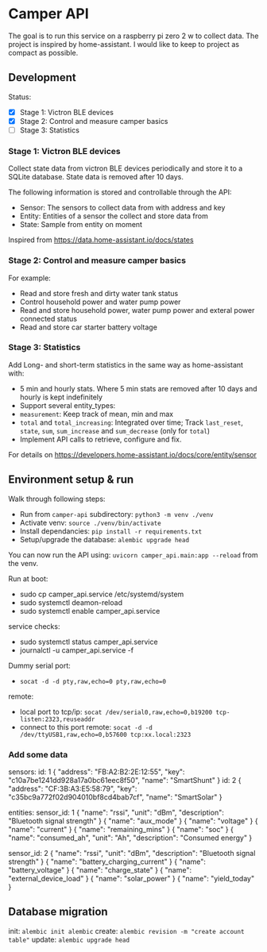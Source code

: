 # Camper API

The goal is to run this service on a raspberry pi zero 2 w to collect data. The project is inspired by home-assistant. I would like to keep to project as compact as possible.

## Development

Status:
- [x] Stage 1: Victron BLE devices
- [x] Stage 2: Control and measure camper basics
- [ ] Stage 3: Statistics

### Stage 1: Victron BLE devices

Collect state data from victron BLE devices periodically and store it to a SQLite database. State data is removed after 10 days.

The following information is stored and controllable through the API:
* Sensor: The sensors to collect data from with address and key
* Entity: Entities of a sensor the collect and store data from
* State: Sample from entity on moment

Inspired from https://data.home-assistant.io/docs/states

### Stage 2: Control and measure camper basics

For example:
* Read and store fresh and dirty water tank status
* Control household power and water pump power
* Read and store household power, water pump power and exteral power connected status
* Read and store car starter battery voltage

### Stage 3: Statistics

Add Long- and short-term statistics in the same way as home-assistant with:
- 5 min and hourly stats. Where 5 min stats are removed after 10 days and hourly is kept indefinitely 
- Support several entity_types:
 - `measurement`: Keep track of mean, min and max
 - `total` and `total_increasing`: Integrated over time; Track `last_reset`, `state`, `sum`, `sum_increase` and `sum_decrease` (only for `total`)
- Implement API calls to retrieve, configure and fix.

For details on https://developers.home-assistant.io/docs/core/entity/sensor

## Environment setup & run

Walk through following steps:
* Run from `camper-api` subdirectory: `python3 -m venv ./venv`
* Activate venv: `source ./venv/bin/activate`
* Install dependancies: `pip install -r requirements.txt`
* Setup/upgrade the database: `alembic upgrade head`

You can now run the API using: `uvicorn camper_api.main:app --reload` from the venv.

Run at boot:
* sudo cp camper_api.service /etc/systemd/system
* sudo systemctl deamon-reload
* sudo systemctl enable camper_api.service

service checks:
* sudo systemctl status camper_api.service
* journalctl -u camper_api.service -f

Dummy serial port:
* `socat -d -d pty,raw,echo=0 pty,raw,echo=0`

remote:
* local port to tcp/ip: `socat /dev/serial0,raw,echo=0,b19200 tcp-listen:2323,reuseaddr`
* connect to this port remote: `socat -d -d /dev/ttyUSB1,raw,echo=0,b57600 tcp:xx.local:2323`
### Add some data

sensors:
id: 1
{
    "address": "FB:A2:B2:2E:12:55",
    "key": "c10a7be1241dd928a17a0bc61eec8f50",
    "name": "SmartShunt"
}
id: 2
{
    "address": "CF:3B:A3:E5:58:79",
    "key": "c35bc9a772f02d904010bf8cd4bab7cf",
    "name": "SmartSolar"
}

entities:
sensor_id: 1
{
    "name": "rssi",
    "unit": "dBm",
    "description": "Bluetooth signal strength"
}
{
    "name": "aux_mode"
}
{
    "name": "voltage"
}
{
    "name": "current"
}
{
    "name": "remaining_mins"
}
{
    "name": "soc"
}
{
    "name": "consumed_ah",
    "unit": "Ah",
    "description": "Consumed energy"
}

sensor_id: 2
{
    "name": "rssi",
    "unit": "dBm",
    "description": "Bluetooth signal strength"
}
{
    "name": "battery_charging_current"
}
{
    "name": "battery_voltage"
}
{
    "name": "charge_state"
}
{
    "name": "external_device_load"
}
{
    "name": "solar_power"
}
{
    "name": "yield_today"
}

## Database migration

init: `alembic init alembic`
create: `alembic revision -m "create account table"`
update: `alembic upgrade head`